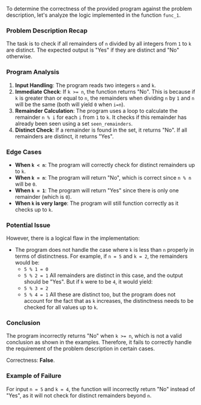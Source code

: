 To determine the correctness of the provided program against the problem description, let's analyze the logic implemented in the function `func_1`.

### Problem Description Recap
The task is to check if all remainders of `n` divided by all integers from `1` to `k` are distinct. The expected output is "Yes" if they are distinct and "No" otherwise.

### Program Analysis
1. **Input Handling**: The program reads two integers `n` and `k`.
2. **Immediate Check**: If `k >= n`, the function returns "No". This is because if `k` is greater than or equal to `n`, the remainders when dividing `n` by `1` and `n` will be the same (both will yield `0` when `i=n`).
3. **Remainder Calculation**: The program uses a loop to calculate the remainder `n % i` for each `i` from `1` to `k`. It checks if this remainder has already been seen using a set `seen_remainders`.
4. **Distinct Check**: If a remainder is found in the set, it returns "No". If all remainders are distinct, it returns "Yes".

### Edge Cases
- **When `k < n`**: The program will correctly check for distinct remainders up to `k`.
- **When `k = n`**: The program will return "No", which is correct since `n % n` will be `0`.
- **When `k = 1`**: The program will return "Yes" since there is only one remainder (which is `0`).
- **When `k` is very large**: The program will still function correctly as it checks up to `k`.

### Potential Issue
However, there is a logical flaw in the implementation:
- The program does not handle the case where `k` is less than `n` properly in terms of distinctness. For example, if `n = 5` and `k = 2`, the remainders would be:
  - `5 % 1 = 0`
  - `5 % 2 = 1`
  All remainders are distinct in this case, and the output should be "Yes". But if `k` were to be `4`, it would yield:
  - `5 % 3 = 2`
  - `5 % 4 = 1`
  All these are distinct too, but the program does not account for the fact that as `k` increases, the distinctness needs to be checked for all values up to `k`.

### Conclusion
The program incorrectly returns "No" when `k >= n`, which is not a valid conclusion as shown in the examples. Therefore, it fails to correctly handle the requirement of the problem description in certain cases.

Correctness: **False**. 

### Example of Failure
For input `n = 5` and `k = 4`, the function will incorrectly return "No" instead of "Yes", as it will not check for distinct remainders beyond `n`.
